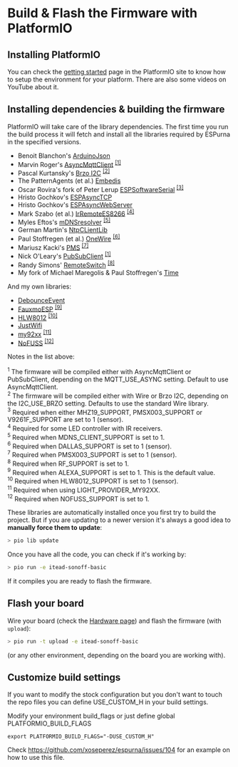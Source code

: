 # Build & Flash the Firmware with PlatformIO

## Installing PlatformIO

You can check the [getting started](http://platformio.org/get-started) page in the PlatformIO site to know how to setup the environment for your platform. There are also some videos on YouTube about it. 

## Installing dependencies & building the firmware

PlatformIO will take care of the library dependencies. The first time you run the build process it will fetch and install all the libraries required by ESPurna in the specified versions.

* Benoit Blanchon's [ArduinoJson](https://github.com/bblanchon/ArduinoJson)
* Marvin Roger's [AsyncMqttClient](https://github.com/marvinroger/async-mqtt-client) <sup> [[1]](#footnote1)</sup>
* Pascal Kurtansky's [Brzo I2C](https://github.com/pasko-zh/brzo_i2c) <sup> [[2]](#footnote2)</sup>
* The PatternAgents (et al.) [Embedis](https://github.com/thingSoC/embedis)
* Oscar Rovira's fork of Peter Lerup [ESPSoftwareSerial](https://github.com/krosk93/espsoftwareserial) <sup> [[3]](#footnote3)</sup>
* Hristo Gochkov's [ESPAsyncTCP](https://github.com/me-no-dev/ESPAsyncTCP)
* Hristo Gochkov's [ESPAsyncWebServer](https://github.com/me-no-dev/ESPAsyncWebServer)
* Mark Szabo (et al.) [IrRemoteES8266](https://github.com/markszabo/IRremoteESP8266) <sup> [[4]](#footnote4)</sup>
* Myles Eftos's [mDNSresolver](https://github.com/madpilot/mDNSResolver) <sup> [[5]](#footnote5)</sup>
* German Martin's [NtpCLientLib](https://github.com/gmag11/NtpClient)
* Paul Stoffregen (et al.) [OneWire](https://github.com/PaulStoffregen/OneWire) <sup> [[6]](#footnote6)</sup>
* Mariusz Kacki's [PMS](https://github.com/fu-hsi/PMS) <sup> [[7]](#footnote7)</sup>
* Nick O'Leary's [PubSubClient](https://github.com/knolleary/pubsubclient) <sup> [[1]](#footnote1)</sup>
* Randy Simons' [RemoteSwitch](https://github.com/jccprj/RemoteSwitch-arduino-library) <sup> [[8]](#footnote8)</sup>
* My fork of Michael Maregolis & Paul Stoffregen's [Time](https://github.com/xoseperez/Time)

And my own libraries:

* [DebounceEvent](https://bitbucket.org/xoseperez/debounceevent.git)
* [FauxmoESP](https://bitbucket.org/xoseperez/fauxmoesp.git) <sup> [[9]](#footnote9)</sup>
* [HLW8012](https://bitbucket.org/xoseperez/hlw8012.git) <sup> [[10]](#footnote10)</sup>
* [JustWifi](https://bitbucket.org/xoseperez/justwifi.git)
* [my92xx](https://github.com/xoseperez/my92xx) <sup> [[11]](#footnote11)</sup>
* [NoFUSS](https://bitbucket.org/xoseperez/nofuss.git) <sup> [[12]](#footnote12)</sup>

Notes in the list above: 

<a name="footnote1"><sup>1</sup></a> The firmware will be compiled either with AsyncMqttClient or PubSubClient, depending on the MQTT_USE_ASYNC setting. Default to use AsyncMqttClient.  
<a name="footnote2"><sup>2</sup></a> The firmware will be compiled either with Wire or Brzo I2C, depending on the I2C_USE_BRZO setting. Defaults to use the standard Wire library.  
<a name="footnote3"><sup>3</sup></a> Required when either MHZ19_SUPPORT, PMSX003_SUPPORT or V9261F_SUPPORT are set to 1 (sensor).  
<a name="footnote4"><sup>4</sup></a> Required for some LED controller with IR receivers.   
<a name="footnote5"><sup>5</sup></a> Required when MDNS_CLIENT_SUPPORT is set to 1.  
<a name="footnote6"><sup>6</sup></a> Required when DALLAS_SUPPORT is set to 1 (sensor).  
<a name="footnote7"><sup>7</sup></a> Required when PMSX003_SUPPORT is set to 1 (sensor).  
<a name="footnote8"><sup>8</sup></a> Required when RF_SUPPORT is set to 1.  
<a name="footnote9"><sup>9</sup></a> Required when ALEXA_SUPPORT is set to 1. This is the default value.  
<a name="footnote10"><sup>10</sup></a> Required when HLW8012_SUPPORT is set to 1 (sensor).  
<a name="footnote11"><sup>11</sup></a> Required when using LIGHT_PROVIDER_MY92XX.  
<a name="footnote12"><sup>12</sup></a> Required when NOFUSS_SUPPORT is set to 1.  

These libraries are automatically installed once you first try to build the project. But if you are updating to a newer version it's always a good idea to **manually force them to update**:

```bash
> pio lib update
```
Once you have all the code, you can check if it's working by:

```bash
> pio run -e itead-sonoff-basic
```

If it compiles you are ready to flash the firmware.

## Flash your board

Wire your board (check the [Hardware page](Hardware)) and flash the firmware (with ```upload```):

```bash
> pio run -t upload -e itead-sonoff-basic
```

(or any other environment, depending on the board you are working with).

## Customize build settings
If you want to modify the stock configuration but you don't want to touch the repo files you can define USE_CUSTOM_H in your build settings.

Modify your environment build_flags or just define global PLATFORMIO_BUILD_FLAGS
```
export PLATFORMIO_BUILD_FLAGS="-DUSE_CUSTOM_H"
```

Check https://github.com/xoseperez/espurna/issues/104 for an example on how to use this file.